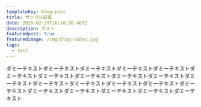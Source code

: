 ```yaml
---
templateKey: blog-post
title: サンプル記事
date: 2020-02-29T16:18:10.487Z
description: テスト
featuredpost: true
featuredimage: /img/blog-index.jpg
tags:
  - test
---
```

ダミーテキストダミーテキストダミーテキストダミーテキストダミーテキストダミーテキストダミーテキストダミーテキストダミーテキストダミーテキストダミーテキストダミーテキストダミーテキストダミーテキストダミーテキストダミーテキストダミーテキストダミーテキストダミーテキストダミーテキストダミーテキスト
